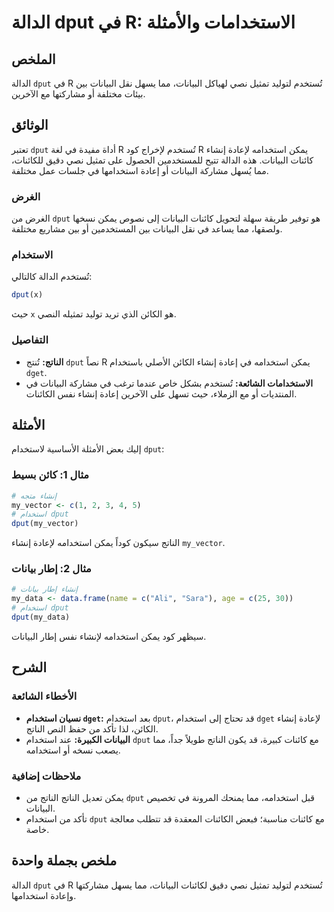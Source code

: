 <!--
Meta Description: # الدالة dput في R: الاستخدامات والأمثلة ## الملخص الدالة `dput` في R تُستخدم لتوليد تمثيل نصي لهياكل البيانات، مما يسهل نقل البيانات بين بيئات مختلفة...
Meta Keywords: dput, البيانات, إنشاء, استخدام, مما
-->

# الدالة dput في R: الاستخدامات والأمثلة

## الملخص
الدالة `dput` في R تُستخدم لتوليد تمثيل نصي لهياكل البيانات، مما يسهل نقل البيانات بين بيئات مختلفة أو مشاركتها مع الآخرين.

## الوثائق
تعتبر `dput` أداة مفيدة في لغة R تُستخدم لإخراج كود R يمكن استخدامه لإعادة إنشاء كائنات البيانات. هذه الدالة تتيح للمستخدمين الحصول على تمثيل نصي دقيق للكائنات، مما يُسهل مشاركة البيانات أو إعادة استخدامها في جلسات عمل مختلفة.

### الغرض
الغرض من `dput` هو توفير طريقة سهلة لتحويل كائنات البيانات إلى نصوص يمكن نسخها ولصقها، مما يساعد في نقل البيانات بين المستخدمين أو بين مشاريع مختلفة.

### الاستخدام
تُستخدم الدالة كالتالي:
```R
dput(x)
```
حيث `x` هو الكائن الذي تريد توليد تمثيله النصي. 

### التفاصيل
- **الناتج:** تُنتج `dput` نصاً R يمكن استخدامه في إعادة إنشاء الكائن الأصلي باستخدام `dget`.
- **الاستخدامات الشائعة:** تُستخدم بشكل خاص عندما ترغب في مشاركة البيانات في المنتديات أو مع الزملاء، حيث تسهل على الآخرين إعادة إنشاء نفس الكائنات.

## الأمثلة
إليك بعض الأمثلة الأساسية لاستخدام `dput`:

### مثال 1: كائن بسيط
```R
# إنشاء متجه
my_vector <- c(1, 2, 3, 4, 5)
# استخدام dput
dput(my_vector)
```
الناتج سيكون كوداً يمكن استخدامه لإعادة إنشاء `my_vector`.

### مثال 2: إطار بيانات
```R
# إنشاء إطار بيانات
my_data <- data.frame(name = c("Ali", "Sara"), age = c(25, 30))
# استخدام dput
dput(my_data)
```
سيظهر كود يمكن استخدامه لإنشاء نفس إطار البيانات.

## الشرح
### الأخطاء الشائعة
- **نسيان استخدام `dget`:** بعد استخدام `dput`، قد تحتاج إلى استخدام `dget` لإعادة إنشاء الكائن، لذا تأكد من حفظ النص الناتج.
- **البيانات الكبيرة:** عند استخدام `dput` مع كائنات كبيرة، قد يكون الناتج طويلاً جداً، مما يصعب نسخه أو استخدامه.

### ملاحظات إضافية
- يمكن تعديل الناتج الناتج من `dput` قبل استخدامه، مما يمنحك المرونة في تخصيص البيانات.
- تأكد من استخدام `dput` مع كائنات مناسبة؛ فبعض الكائنات المعقدة قد تتطلب معالجة خاصة.

## ملخص بجملة واحدة
الدالة `dput` في R تُستخدم لتوليد تمثيل نصي دقيق لكائنات البيانات، مما يسهل مشاركتها وإعادة استخدامها.